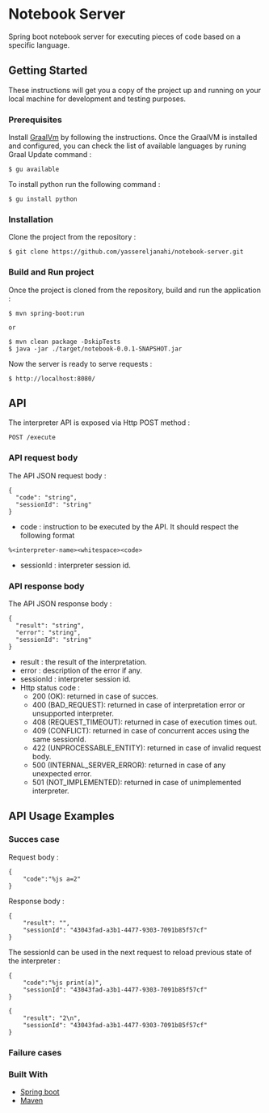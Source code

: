 # Notebook Server

Spring boot notebook server for executing pieces of code based on a specific language. 

## Getting Started

These instructions will get you a copy of the project up and running on your local machine for development and testing purposes.

### Prerequisites

Install [GraalVm](https://www.graalvm.org/docs/getting-started/) by following the instructions. Once the GraalVM is installed and configured, you can check the list of available languages by runing Graal Update command :

```
$ gu available
```

To install python run the following command : 

```
$ gu install python
```

### Installation

Clone the project from the repository : 

```
$ git clone https://github.com/yassereljanahi/notebook-server.git
```

### Build and Run project

Once the project is cloned from the repository, build and run the application : 

```
$ mvn spring-boot:run

or

$ mvn clean package -DskipTests
$ java -jar ./target/notebook-0.0.1-SNAPSHOT.jar
``` 

Now the server is ready to serve requests : 

```
$ http://localhost:8080/
```

## API

The interpreter API is exposed via Http POST method : 

```
POST /execute
```

### API request body

The API JSON request body : 

```
{
  "code": "string",
  "sessionId": "string"
}
```

- code : instruction to be executed by the API. It should respect the following format
```
%<interpreter-name><whitespace><code>
```
- sessionId : interpreter session id.


### API response body

The API JSON response body :

```
{
  "result": "string",
  "error": "string",
  "sessionId": "string"
}
```

- result : the result of the interpretation.
- error : description of the error if any.
- sessionId : interpreter session id.
- Http status code : 
	- 200 (OK): returned in case of succes.
	- 400 (BAD_REQUEST): returned in case of interpretation error or unsupported interpreter.
	- 408 (REQUEST_TIMEOUT): returned in case of execution times out.
	- 409 (CONFLICT): returned in case of concurrent acces using the same sessionId.
	- 422 (UNPROCESSABLE_ENTITY): returned in case of invalid request body.
	- 500 (INTERNAL_SERVER_ERROR): returned in case of any unexpected error.
	- 501 (NOT_IMPLEMENTED): returned in case of unimplemented interpreter.

## API Usage Examples

### Succes case

Request body : 

```
{
	"code":"%js a=2"
}
```

Response body : 

```
{
    "result": "",
    "sessionId": "43043fad-a3b1-4477-9303-7091b85f57cf"
}
```
The sessionId can be used in the next request to reload previous state of the interpreter :

```
{
	"code":"%js print(a)",
	"sessionId": "43043fad-a3b1-4477-9303-7091b85f57cf"
}
```

```
{
    "result": "2\n",
    "sessionId": "43043fad-a3b1-4477-9303-7091b85f57cf"
}
```

### Failure cases



### Built With

* [Spring boot](https://spring.io/projects/spring-boot)
* [Maven](https://maven.apache.org/)